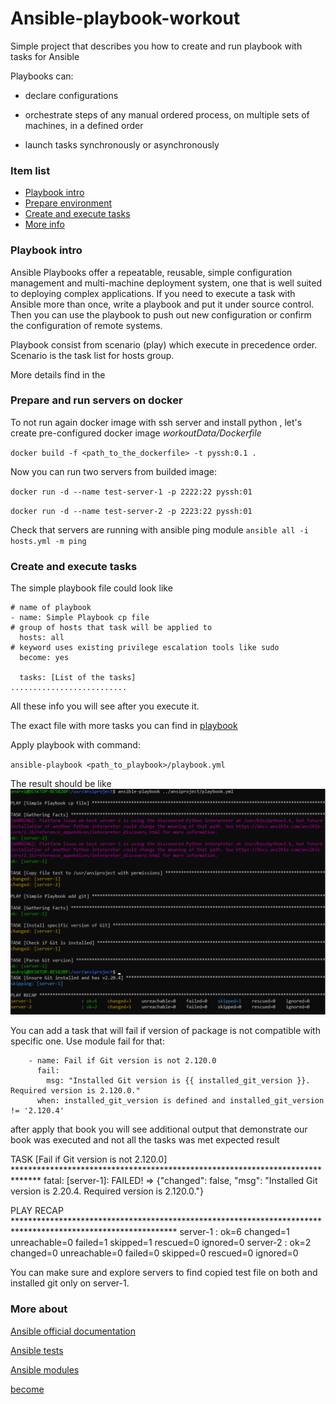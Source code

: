 # Ansible-playbook-workout
Simple project that describes you how to create and run playbook with tasks for Ansible

Playbooks can:
- declare configurations

- orchestrate steps of any manual ordered process, on multiple sets of machines, in a defined order

- launch tasks synchronously or asynchronously

### Item list

- [Playbook intro](#playbook_1)
- [Prepare environment](#docker_ps) 
- [Create and execute tasks](#ans-pb_tasks) 
- [More info](#more_info) 


### <a name="playbook_1">Playbook intro</a>  
Ansible Playbooks offer a repeatable, reusable, simple configuration management and multi-machine deployment system, one that is well suited to deploying complex applications. If you need to execute a task with Ansible more than once, write a playbook and put it under source control. Then you can use the playbook to push out new configuration or confirm the configuration of remote systems.

Playbook consist from scenario (play) which execute in precedence order. Scenario is the task list for hosts group.

More details find in the 

### <a name="docker_ps">Prepare and run servers on docker</a>
To not run again docker image with ssh server and install python , let's create pre-configured docker image _workoutData/Dockerfile_

`docker build -f <path_to_the_dockerfile> -t pyssh:0.1 .`

Now you can run two servers from builded image:

`docker run -d --name test-server-1 -p 2222:22 pyssh:01`

`docker run -d --name test-server-2 -p 2223:22 pyssh:01`

Check that servers are running with ansible ping module `ansible all -i hosts.yml -m ping`

### <a name="ans-pb_tasks">Create and execute tasks</a>  
The simple playbook file could look like

```
# name of playbook
- name: Simple Playbook cp file 
# group of hosts that task will be applied to
  hosts: all
# keyword uses existing privilege escalation tools like sudo
  become: yes

  tasks: [List of the tasks]
..........................

```
All these info you will see after you execute it. 

The exact file with more tasks you can find in [playbook](workoutData/2_ansiblePlaybook)

Apply playbook with command:

`ansible-playbook <path_to_playbook>/playbook.yml`

The result should be like ![img](workoutData/2_ansible_result.png)

You can add a task that will fail if version of package is not compatible with specific one.
Use module fail for that:

```
    - name: Fail if Git version is not 2.120.0
      fail:
        msg: "Installed Git version is {{ installed_git_version }}. Required version is 2.120.0."
      when: installed_git_version is defined and installed_git_version != '2.120.4'
```
after apply that book you will see additional output that demonstrate our book was executed and 
not all the tasks was met expected result

TASK [Fail if Git version is not 2.120.0] ******************************************************************************
fatal: [server-1]: FAILED! => {"changed": false, "msg": "Installed Git version is 2.20.4. Required version is 2.120.0."}

PLAY RECAP *************************************************************************************************************
server-1                   : ok=6    changed=1    unreachable=0    failed=1    skipped=1    rescued=0    ignored=0
server-2                   : ok=2    changed=0    unreachable=0    failed=0    skipped=0    rescued=0    ignored=0

You can make sure and explore servers to find copied test file on both and installed git only on server-1.

### <a name="more_info">More about</a> 
[Ansible official documentation](https://docs.ansible.com/ansible/latest/playbook_guide/playbooks_intro.html)

[Ansible tests](https://docs.ansible.com/ansible/latest/playbook_guide/playbooks_tests.html#)

[Ansible modules](https://docs.ansible.com/ansible/latest/plugins/module.html)

[become](https://www.middlewareinventory.com/blog/ansible-sudo-ansible-become-example/)